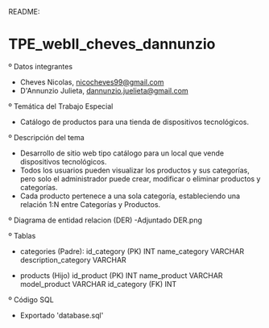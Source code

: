 README: 
# TPE_webII_cheves_dannunzio

º Datos integrantes

  - Cheves Nicolas, nicocheves99@gmail.com
  - D'Annunzio Julieta, dannunzio.juelieta@gmail.com

º Temática del Trabajo Especial 
- Catálogo de productos para una tienda de dispositivos tecnológicos.

º Descripción del tema
- Desarrollo de sitio web tipo catálogo para un local que vende dispositivos tecnológicos.
- Todos los usuarios pueden visualizar los productos y sus categorías, pero solo el administrador puede crear, modificar o eliminar productos y categorías.
- Cada producto pertenece a una sola categoría, estableciendo una relación 1:N entre Categorías y Productos.

º Diagrama de entidad relacion (DER)
  -Adjuntado DER.png
  
º Tablas
- categories (Padre):
    id_category (PK)          INT
    name_category             VARCHAR
    description_category      VARCHAR
  
- products (Hijo)
    id_product  (PK)           INT
    name_product               VARCHAR
    model_product              VARCHAR
    id_category (FK)           INT

º Código SQL
  - Exportado 'database.sql'

